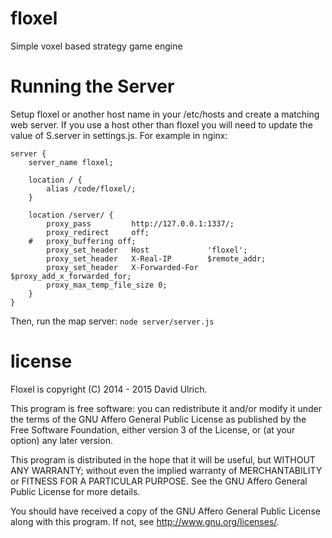# floxel #

Simple voxel based strategy game engine


# Running the Server #

Setup floxel or another host name in your /etc/hosts and create a matching
web server. If you use a host other than floxel you will need to update the 
value of S.server in settings.js. For example in nginx:

```
server {
	server_name floxel;
	
	location / {
		alias /code/floxel/;
	}
	
	location /server/ {
		proxy_pass         http://127.0.0.1:1337/;
		proxy_redirect     off;
	#	proxy_buffering off;
		proxy_set_header   Host             'floxel';
		proxy_set_header   X-Real-IP        $remote_addr;
		proxy_set_header   X-Forwarded-For  $proxy_add_x_forwarded_for;
		proxy_max_temp_file_size 0;
	}
}
```

Then, run the map server: `node server/server.js`


# license #

Floxel is copyright (C) 2014 - 2015  David Ulrich.

This program is free software: you can redistribute it and/or modify
it under the terms of the GNU Affero General Public License as published
by the Free Software Foundation, either version 3 of the License, or
(at your option) any later version.

This program is distributed in the hope that it will be useful,
but WITHOUT ANY WARRANTY; without even the implied warranty of
MERCHANTABILITY or FITNESS FOR A PARTICULAR PURPOSE.  See the
GNU Affero General Public License for more details.

You should have received a copy of the GNU Affero General Public License
along with this program.  If not, see <http://www.gnu.org/licenses/>.
